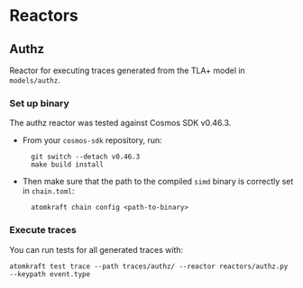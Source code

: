 # Reactors

## Authz

Reactor for executing traces generated from the TLA+ model in `models/authz`.

### Set up binary

The authz reactor was tested against Cosmos SDK v0.46.3. 
- From your `cosmos-sdk` repository, run:

        git switch --detach v0.46.3
        make build install

- Then make sure that the path to the compiled `simd` binary is correctly set in
`chain.toml`:

        atomkraft chain config <path-to-binary>

### Execute traces

You can run tests for all generated traces with:

    atomkraft test trace --path traces/authz/ --reactor reactors/authz.py --keypath event.type
